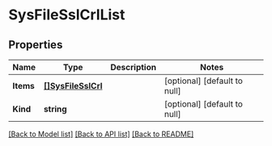 # SysFileSslCrlList

## Properties
Name | Type | Description | Notes
------------ | ------------- | ------------- | -------------
**Items** | [**[]SysFileSslCrl**](sys_file_sslCrl.md) |  | [optional] [default to null]
**Kind** | **string** |  | [optional] [default to null]

[[Back to Model list]](../README.md#documentation-for-models) [[Back to API list]](../README.md#documentation-for-api-endpoints) [[Back to README]](../README.md)


